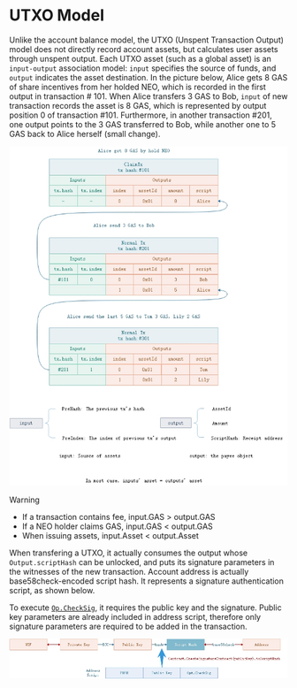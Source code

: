 # UTXO Model

Unlike the account balance model, the UTXO (Unspent Transaction Output) model does not directly record account assets, but calculates user assets through unspent output. Each UTXO asset (such as a global asset) is an `input-output` association model: `input` specifies the source of funds, and `output` indicates the asset destination. In the picture below, Alice gets 8 GAS of share incentives from her holded NEO, which is recorded in the first output in transaction # 101. When Alice transfers 3 GAS to Bob, `input` of new transaction records the asset is 8 GAS, which is represented by output position 0 of transaction #101. Furthermore, in another transaction #201, one output points to the 3 GAS transferred to Bob, while another one to 5 GAS back to Alice herself (small change).

[![utxo](../../images/blockchain/utxo_en.jpg)](../../images/blockchain/utxo_en.jpg)

> [!Warning]
>
> - If a transaction contains fee, input.GAS > output.GAS
> - If a NEO holder claims GAS, input.GAS < output.GAS
> - When issuing assets, input.Asset < output.Asset

When transfering a UTXO, it actually consumes the output whose `Output.scriptHash` can be unlocked, and puts its signature parameters in the witnesses of the new transaction. Account address is actually base58check-encoded script hash. It represents a signature authentication script, as shown below.

To execute [`Op.CheckSig`](../neo_vm.md#checksig), it requires the public key and the signature. Public key parameters are already included in address script, therefore only signature parameters are required to be added in the transaction.

[![utxo](../../images/blockchain/account_scripthash_en.jpg)](../../images/blockchain/account_scripthash_en.jpg)
